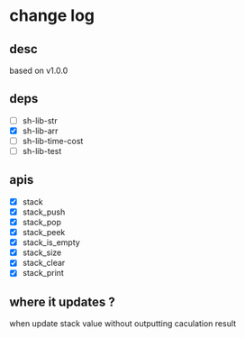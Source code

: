 # change log

## desc

based on v1.0.0

## deps

- [ ] sh-lib-str
- [x] sh-lib-arr
- [ ] sh-lib-time-cost
- [ ] sh-lib-test

## apis

- [x] stack
- [x] stack_push
- [x] stack_pop
- [x] stack_peek
- [x] stack_is_empty
- [x] stack_size
- [x] stack_clear
- [x] stack_print

## where it updates ?

when update stack value without outputting caculation result